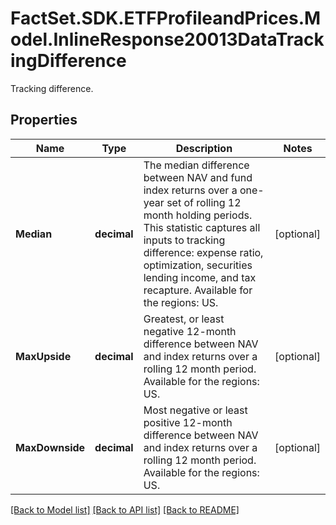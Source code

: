 # FactSet.SDK.ETFProfileandPrices.Model.InlineResponse20013DataTrackingDifference
Tracking difference.

## Properties

Name | Type | Description | Notes
------------ | ------------- | ------------- | -------------
**Median** | **decimal** | The median difference between NAV and fund index returns over a one-year set of rolling 12 month holding periods. This statistic captures all inputs to tracking difference: expense ratio, optimization, securities lending income, and tax recapture. Available for the regions: US. | [optional] 
**MaxUpside** | **decimal** | Greatest, or least negative 12-month difference between NAV and index returns over a rolling 12 month period. Available for the regions: US. | [optional] 
**MaxDownside** | **decimal** | Most negative or least positive 12-month difference between NAV and index returns over a rolling 12 month period. Available for the regions: US. | [optional] 

[[Back to Model list]](../README.md#documentation-for-models) [[Back to API list]](../README.md#documentation-for-api-endpoints) [[Back to README]](../README.md)

